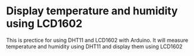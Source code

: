 Display temperature and humidity using LCD1602
===================================

This is prectice for using DHT11 and LCD1602 with Arduino. It will measure temperature and humidity using DHT11 and display them using LCD1602
